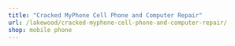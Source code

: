 ```yaml
---
title: "Cracked MyPhone Cell Phone and Computer Repair"
url: /lakewood/cracked-myphone-cell-phone-and-computer-repair/
shop: mobile phone
---
```

